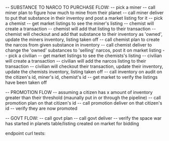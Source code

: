 -- SUBSTANCE TO NARCO TO PURCHASE FLOW:
-- pick a miner
-- call miner plan to figure how much to mine from their planet
-- call miner deliver to put that substance in their inventoy and post a market listing for it
-- pick a chemist
-- get market listings to see the miner's listing
-- chemist will create a transaction
-- chemist will add that listing to their transaction
-- chemist will checkout and add that substance to their inventory as 'owned', update the miners inventory, listing taken off
-- call chemist plan to create the narcos from given substance in inventory
-- call chemist deliver to change the 'owned' substances to 'selling' narcos, post it on market listing
-- pick a civilian
-- get market listings to see the chemists's listing
-- civilian will create a transaction
-- civilian will add the narcos listing to their transaction
-- civilian will checkout their transaction, update their inventory, update the chemists inventory, listing taken off
-- call inventory on audit on the citizen's id, miner's id, chemist's id
-- get market to verify the listings have been taken off

-- PROMOTION FLOW
-- assuming a citizen has x amount of inventory greater than their threshold (maunally put in or through the pipeline)
-- call promotion plan on that citizen's id
-- call promotion deliver on that citizen's id
-- verify they are now promoted

-- GOVT FLOW:
-- call govt plan
-- call govt deliver
-- verify the space war has started in planets table/listing created on market for bidding

endpoint curl tests:


